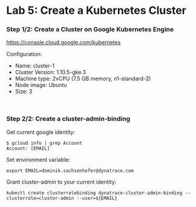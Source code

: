 # Lab 5: Create a Kubernetes Cluster

### Step 1/2: Create a Cluster on Google Kubernetes Engine

https://console.cloud.google.com/kubernetes

Configuration:
- Name: cluster-1
- Cluster Version: 1.10.5-gke.3
- Machine type: 2vCPU (7.5 GB memory, n1-standard-2)
- Node image: Ubuntu
- Size: 3

<br>

### Step 2/2: Create a cluster-admin-binding

Get current google identity:

```
$ gcloud info | grep Account
Account: [EMAIL]
```

Set environment variable:

```
export EMAIL=dominik.sachsenhofer@dynatrace.com
```

Grant cluster-admin to your current identity:

```
kubectl create clusterrolebinding dynatrace-cluster-admin-binding --clusterrole=cluster-admin --user=${EMAIL}
```
